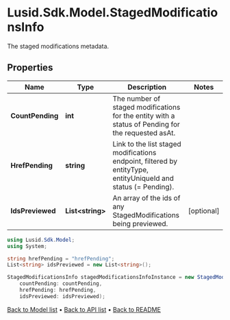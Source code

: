 # Lusid.Sdk.Model.StagedModificationsInfo
The staged modifications metadata.

## Properties

Name | Type | Description | Notes
------------ | ------------- | ------------- | -------------
**CountPending** | **int** | The number of staged modifications for the entity with a status of Pending for the requested asAt. | 
**HrefPending** | **string** | Link to the list staged modifications endpoint, filtered by entityType, entityUniqueId and status (&#x3D; Pending). | 
**IdsPreviewed** | **List&lt;string&gt;** | An array of the ids of any StagedModifications being previewed. | [optional] 

```csharp
using Lusid.Sdk.Model;
using System;

string hrefPending = "hrefPending";
List<string> idsPreviewed = new List<string>();

StagedModificationsInfo stagedModificationsInfoInstance = new StagedModificationsInfo(
    countPending: countPending,
    hrefPending: hrefPending,
    idsPreviewed: idsPreviewed);
```

[Back to Model list](../README.md#documentation-for-models) &#8226; [Back to API list](../README.md#documentation-for-api-endpoints) &#8226; [Back to README](../README.md)
